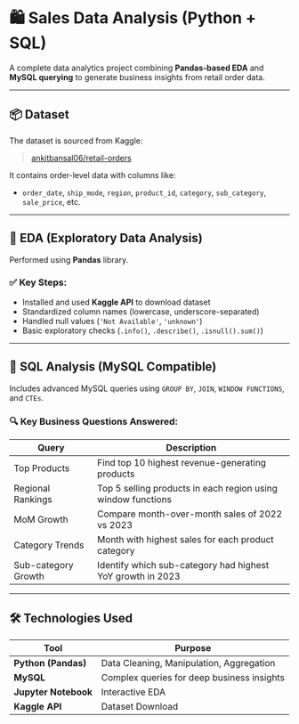 # 🛍️ Sales Data Analysis (Python + SQL)

A complete data analytics project combining **Pandas-based EDA** and **MySQL querying** to generate business insights from retail order data.

---

## 📦 Dataset

The dataset is sourced from Kaggle:

> [ankitbansal06/retail-orders](https://www.kaggle.com/datasets/ankitbansal06/retail-orders)

It contains order-level data with columns like:
- `order_date`, `ship_mode`, `region`, `product_id`, `category`, `sub_category`, `sale_price`, etc.

---

## 🧪 EDA (Exploratory Data Analysis)

Performed using **Pandas** library.

### ✅ Key Steps:
- Installed and used **Kaggle API** to download dataset
- Standardized column names (lowercase, underscore-separated)
- Handled null values (`'Not Available'`, `'unknown'`)
- Basic exploratory checks (`.info()`, `.describe()`, `.isnull().sum()`)


---

## 🧾 SQL Analysis (MySQL Compatible)

Includes advanced MySQL queries using `GROUP BY`, `JOIN`, `WINDOW FUNCTIONS`, and `CTEs`.

### 🔍 Key Business Questions Answered:
| Query | Description |
|-------|-------------|
| Top Products | Find top 10 highest revenue-generating products |
| Regional Rankings | Top 5 selling products in each region using window functions |
| MoM Growth | Compare month-over-month sales of 2022 vs 2023 |
| Category Trends | Month with highest sales for each product category |
| Sub-category Growth | Identify which sub-category had highest YoY growth in 2023 |

---

## 🛠️ Technologies Used

| Tool | Purpose |
|------|---------|
| **Python (Pandas)** | Data Cleaning, Manipulation, Aggregation |
| **MySQL** | Complex queries for deep business insights |
| **Jupyter Notebook** | Interactive EDA |
| **Kaggle API** | Dataset Download |
